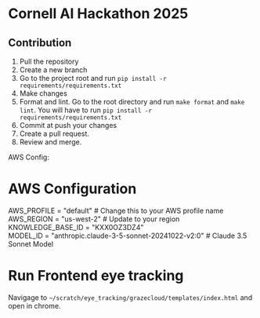 # Cornell AI Hackathon 2025

## Contribution
1. Pull the repository
2. Create a new branch
3. Go to the project root and run `pip install -r requirements/requirements.txt`
4. Make changes
5. Format and lint. Go to the root directory and run `make format` and `make lint`. You will have to run `pip install -r requirements/requirements.txt`
6. Commit at push your changes
7. Create a pull request.
8. Review and merge.



AWS Config:
# AWS Configuration
AWS_PROFILE = "default"  # Change this to your AWS profile name  
AWS_REGION = "us-west-2"  # Update to your region  
KNOWLEDGE_BASE_ID = "KXX0OZ3DZ4"  
MODEL_ID = "anthropic.claude-3-5-sonnet-20241022-v2:0"  # Claude 3.5 Sonnet Model  

# Run Frontend eye tracking
Navigage to `~/scratch/eye_tracking/grazecloud/templates/index.html` and open in chrome.
